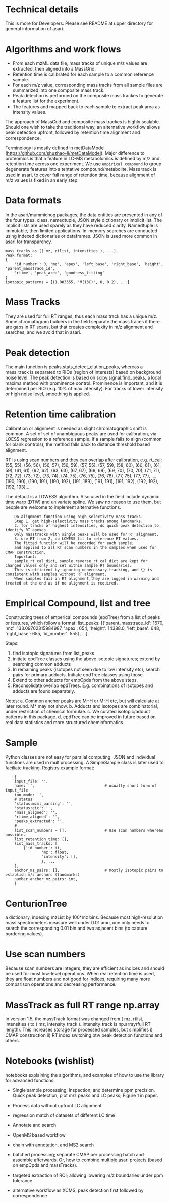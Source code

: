 Technical details
=================

This is more for Developers. Please see README at upper directory for general information of asari.

Algorithms and work flows
=========================
- From each mzML data file, mass tracks of unique m/z values are extracted, then aligned into a MassGrid.
- Retention time is calibrated for each sample to a common reference sample.
- For each m/z value, corresponding mass tracks from all sample files are summarized into one composite mass track.
- Peak detection is performed on the composite mass trackes to generate a feature list for the experiment.
- The features and mapped back to each sample to extract peak area as intensity values.

The approach of MassGrid and composite mass trackes is highly scalable.
Should one wish to take the traditional way, an alternative workflow allows peak detection upfront, 
followed by retention time alignment and correspondence.

Terminology is mostly defined in metDataModel (https://github.com/shuzhao-li/metDataModel).
Major difference to proteomics is that a feature in LC-MS metabolomics is defined by m/z and retention time across one experiment.
We use `empirical compound` to group degenerate features into a tentative compound/metabolite.
Mass track is used in asari, to cover full range of retention time, because alignment of m/z values is fixed in an early step.


Data formats
============
In the asari/mummichog packages, the data entities are presented in any of the four types: 
class, namedtuple, JSON style dictionary or implicit list. 
The implicit lists are used sparely as they have reduced clarity. 
Namedtuple is immutable, then limited applications. 
In-memory searches are conducted using indexed dictionaries or dataframes.
JSON is used more common in asari for transparency.

```
mass tracks as [( mz, rtlist, intensities ), ...].
Peak format: 
{
    'id_number': 0, 'mz', 'apex', 'left_base', 'right_base', 'height', 'parent_masstrace_id', 
    'rtime', 'peak_area', 'goodness_fitting'
}
isotopic_patterns = [(1.003355, 'M(13C)', 0, 0.2), ...]
```

Mass Tracks
===========
They are used for full RT ranges, thus each mass track has a unique m/z. 
Some chromatogram builders in the field separate the mass traces if there are gaps in RT scans, 
but that creates complexity in m/z alignment and searches, and we avoid that in asari.

Peak detection
==============
The main function is peaks.stats_detect_elution_peaks, whereas a mass_track is separated to RIOs 
(region of interests) based on background noise level. 
The peak detection is based on scipy.signal.find_peaks, a local maxima method with prominence control.
Prominence is important, and it is determined per RIO (e.g. 10% of max intensity). 
For tracks of lower intensity or high noise level, smoothing is applied. 

Retention time calibration
==========================
Calibration or alignment is needed as slight chromatographic shift is common.
A set of set of unambiguous peaks are used for calibration, via LOESS regression to a reference sample.
If a sample fails to align (common for blank controls), the method falls back to distance threshold based alignment.

RT is using scan numbers and they can overlap after calibration, e.g. rt_cal:
        (55, 55), (56, 56), (56, 57), (56, 59), (57, 55), (57, 59), (58, 60), (60, 61), (61, 59), (61, 61), (62, 62), 
        (63, 63), (67, 67), (69, 69), (69, 70), (70, 70), (71, 71), (72, 72), (73, 72), (73, 74), (74, 75), (76, 75), (76, 78), (77, 75), (77, 77), ...,
        (190, 190), (190, 191), (190, 192), (191, 189), (191, 191), (191, 192), (192, 192), (192, 193),...

The default is a LOWESS algorithm.
        Also used in the field include dynamic time warp (DTW) and univariate spline.
        We saw no reason to use them, but people are welcome to implement alternative functions.

        Do alignment function using high-selectivity mass tracks.
        Step 1. get high-selectivity mass tracks among landmarks.
        2. for tracks of highest intensities, do quick peak detection to identify RT apexes.
        Only masstracks with single peaks will be used for RT alignment.
        3. use RT from 2, do LOWESS fit to reference RT values. 
        The fitted function will be recorded for each sample, 
        and applied to all RT scan numbers in the samples when used for CMAP construction.
        Important:
        sample.rt_cal_dict, sample.reverse_rt_cal_dict are kept for changed values only and set within sample RT boundaries.
        This is efficient by ignoring unnecessary tracking, and {} is consistent with samples without RT alignment.
        When samples fail in RT alignment,they are logged in warning and treated at the end as if no alignment is required.



Empirical Compound, list and tree
=================================
Constructing trees of emperical compounds (epdTree) from a list of peaks or features,
which follow a format:
list_peaks: [{'parent_masstrace_id': 1670, 'mz': 133.09702315984987, 'apex': 654, 'height': 14388.0, 
                    'left_base': 648, 'right_base': 655, 'id_number': 555}, ...]

Steps:
1. find isotopic signatures from list_peaks
2. initiate epdTree classes using the above isotopic signatures; extend by searching common adducts
3. In remaining peaks (isotopes not seen due to low intensity etc), search pairs for primary adducts. 
   Initiate epdTree classes using those.
4. Extend to other adducts for empCpds from the above steps.
5. Reconsolidate overlap epdTrees. E.g. combinations of isotopes and adducts are found separately.

Notes:
a. Common anchor peaks are M+H or M-H etc, but will calculate at later round. M* may not show.
b. Adducts and isotopes are combinatorial, under restriction of chemical formulae.
c. We curated isotopic/adduct patterns in this package.
d. epdTree can be improved in future based on real data statistics and more structured cheminformatics.


Sample
======
Python classes are not easy for parallal computing. 
JSON and individual functions are used in multiprocessing.
A SimpleSample class is later used to faciliate tracking.
Registry example format:

```
    {
    input_file: '',
    name: '',                               # usually short form of input_file
    ion_mode: '',
    # status
    'status:mzml_parsing': '',
    'status:eic': '',
    'mass_aligned': '',
    'rtime_aligned': '',
    'peaks_extracted': '',
    #
    list_scan_numbers = [],                 # Use scan numbers whereas possible. 
    list_retention_time: [],
    list_mass_tracks: [
        {'id_number': ii, 
                'mz': float,
                'intensity': [],
                }, ...
    ], 
    anchor_mz_pairs: [],                    # mostly isotopic pairs to establish m/z anchors (landmarks)
    number_anchor_mz_pairs: int,
    }
```


CenturionTree
=============
a dictionary, indexing mzList by 100*mz bins.
Because most high-resolution mass spectrometers measure well under 0.01 amu, 
one only needs to search the corresponding 0.01 bin and two adjacent bins (to capture bordering values).

Use scan numbers 
================
Because scan numbers are integers, they are efficient as indices and should be used for most low-level operations.
When real retention time is used, they are float numbers and not good for indices, 
requiring many more comparison operations and decreasing performance.


MassTrack as full RT range np.array
===================================
In version 1.5, the massTrack format was changed from
( mz, rtlist, intensities ) to ( mz, intensity_track ).
intensity_track is np.array(full RT length).
This increases storage for processed samples, but simplifies
i) CMAP construction
ii) RT index switching btw peak detection functions and others.


Notebooks (wishlist) 
====================

notebooks explaining the algorithms, and examples of how to use the library for advanced functions.

- Single sample processing, inspection, and determine ppm precision.
    Quick peak detection; plot m/z peaks and LC peaks; Figure 1 in paper.

- Process data without upfront LC alignment

- regression match of datasets of different LC time

- Annotate and search

- OpenMS based workflow

- chain with annotation, and MS2 search

- batched processing; separate CMAP per processing batch and assemble afterwards. 
    Or, how to combine multiple asari projects (based on empCpds and massTracks).

- targeted extraction of ROI; allowing lowering m/z boundaries under ppm tolerance

- alternative workflow as XCMS, peak detection first followed by correspondence


